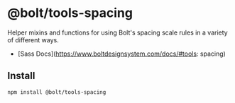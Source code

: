 # @bolt/tools-spacing
Helper mixins and functions for using Bolt's spacing scale rules in a variety of different ways.

- [Sass Docs](https://www.boltdesignsystem.com/docs/#tools: spacing)

## Install
```bash
npm install @bolt/tools-spacing
```
